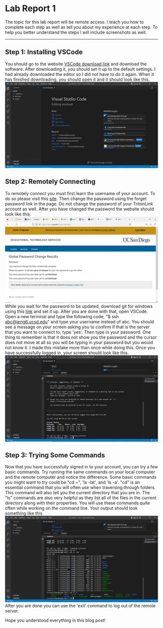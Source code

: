 # Lab Report 1
The topic for this lab report will be remote access. I teach you how to complete each step as well as tell you about my experience at each step. To help you better understand the steps I will include screenshots as well.
___
## Step 1: Installing VSCode
You should go to the website [VSCode download link](https://code.visualstudio.com/) and download the software. After downloading it, you should set it up to the default settings. I had already downloaded the editor so I did not have to do it again. When it has finished downloading, you should open it and it should look like this. ![Image1](vscode.png)
## Step 2: Remotely Connecting 
To remotely connect you must first learn the username of your account. To do so please visit this [site](https://sdacs.ucsd.edu/~icc/index.php). Then change the password using the forget password link in the page. Do not change the password of your TritonLink account as well. After you have changed the password the website should look like this. ![Image](password-reset.png) 
While you wait for the password to be updated, download git for windows using this [link](https://gitforwindows.org/) and set it up. After you are done with that, open VSCode. Open a new terminal and type the following code, "$ ssh abc@ieng6.ucsd.edu" and type your username instead of abc. You should see a message on your screen asking you to confirm if that is the server that you want to connect to, type 'yes'. Then type in your password. One thing to remember is that it does not show you the password and the cursor does not move at all so you will be typing in your password but you would not know it. I made this mistake more than once while doing this. Once you have successfully logged in, your screen should look like this. ![Image](log-in.png)
## Step 3: Trying Some Commands
Now that you have successfully signed in to your account, you can try a few basic commands. Try running the same commands on your local computer and the remote computer and notice the difference. Some basic commands you might want to try could be "cd ~", 'ls -lat', and 'ls -a'. "cd" is an essential command that you will often use when traversing through folders. This command will also tell you the current directory that you are in. The "ls" commands are also very helpful as they list all of the files in the current directory along with their properties. You will use these commands quite often while working on the command line. Your output should look something like this ![Image](commands.png)
After you are done you can use the 'exit' command to log out of the remote server. 

Hope you understood everything in this blog post!
